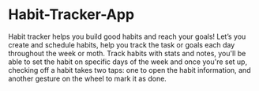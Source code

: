# Habit-Tracker-App
Habit tracker helps you build good habits and reach your goals!
Let’s you create and schedule habits, help you track the task or goals each day throughout the week or moth.
Track habits with stats and notes, you'll be able to set the habit on specific days of the week and once you're set up, checking off a habit takes two taps: one to open the habit information, and another gesture on the wheel to mark it as done.
